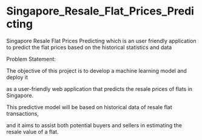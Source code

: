 # Singapore_Resale_Flat_Prices_Predicting

Singapore  Resale Flat Prices Predicting which is an user friendly application to predict the flat prices based on the historical statistics and data

Problem Statement:

The objective of this project is to develop a machine learning model and deploy it 

as a user-friendly web application that predicts the resale prices of flats in Singapore.

This predictive model will be based on historical data of resale flat transactions, 

and it aims to assist both potential buyers and sellers in estimating the resale value of a flat.


